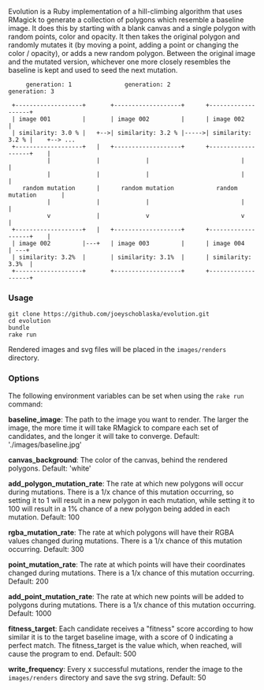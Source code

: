 Evolution is a Ruby implementation of a hill-climbing algorithm that uses RMagick to generate a collection of polygons which resemble a baseline image. It does this by starting with a blank canvas and a single polygon with random points, color and opacity. It then takes the original polygon and randomly mutates it (by moving a point, adding a point or changing the color / opacity), or adds a new random polygon. Between the original image and the mutated version, whichever one more closely resembles the baseline is kept and used to seed the next mutation.

```
     generation: 1               generation: 2              generation: 3

 +-------------------+       +-------------------+      +-------------------+
 | image 001         |       | image 002         |      | image 002         |
 | similarity: 3.0 % |   +-->| similarity: 3.2 % |----->| similarity: 3.2 % |    +--> ...
 +-------------------+   |   +-------------------+      +-------------------+    |
           |             |             |                          |              |
           |             |             |                          |              |
    random mutation      |      random mutation            random mutation       |
           |             |             |                          |              |
           v             |             v                          v              |
 +-------------------+   |   +-------------------+      +-------------------+    |
 | image 002         |---+   | image 003         |      | image 004         | ---+
 | similarity: 3.2%  |       | similarity: 3.1%  |      | similarity: 3.3%  |
 +-------------------+       +-------------------+      +-------------------+
 ```

### Usage

```
git clone https://github.com/joeyschoblaska/evolution.git
cd evolution
bundle
rake run
```

Rendered images and svg files will be placed in the `images/renders` directory.

### Options

The following environment variables can be set when using the `rake run` command:

**baseline_image**: The path to the image you want to render. The larger the image, the more time it will take RMagick to compare each set of candidates, and the longer it will take to converge. Default: './images/baseline.jpg'

**canvas_background**: The color of the canvas, behind the rendered polygons. Default: 'white'

**add_polygon_mutation_rate**: The rate at which new polygons will occur during mutations. There is a 1/x chance of this mutation occurring, so setting it to 1 will result in a new polygon in each mutation, while setting it to 100 will result in a 1% chance of a new polygon being added in each mutation. Default: 100

**rgba_mutation_rate**: The rate at which polygons will have their RGBA values changed during mutations. There is a 1/x chance of this mutation occurring. Default: 300

**point_mutation_rate**: The rate at which points will have their coordinates changed during mutations. There is a 1/x chance of this mutation occurring. Default: 200

**add_point_mutation_rate**: The rate at which new points will be added to polygons during mutations. There is a 1/x chance of this mutation occurring. Default: 1000

**fitness_target**: Each candidate receives a "fitness" score according to how similar it is to the target baseline image, with a score of 0 indicating a perfect match. The fitness_target is the value which, when reached, will cause the program to end. Default: 500

**write_frequency**: Every x successful mutations, render the image to the `images/renders` directory and save the svg string. Default: 50
